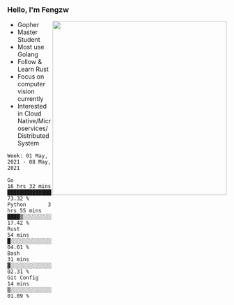 ### Hello, I'm Fengzw

<img align="right" src="https://github-readme-stats.vercel.app/api?username=zhiwei-Feng&show_icons=true&icon_color=000000&text_color=000000&bg_color=ffffff&hide_title=false&title_color=000000" width="400" />

- Gopher
- Master Student
- Most use Golang
- Follow & Learn Rust
- Focus on computer vision currently
- Interested in Cloud Native/Microservices/Distributed System
  
<!--START_SECTION:waka-->
```text
Week: 01 May, 2021 - 08 May, 2021

Go           16 hrs 32 mins  ██████████████████▒░░░░░░   73.32 % 
Python       3 hrs 55 mins   ████▒░░░░░░░░░░░░░░░░░░░░   17.42 % 
Rust         54 mins         █░░░░░░░░░░░░░░░░░░░░░░░░   04.01 % 
Bash         31 mins         ▓░░░░░░░░░░░░░░░░░░░░░░░░   02.31 % 
Git Config   14 mins         ▒░░░░░░░░░░░░░░░░░░░░░░░░   01.09 % 
```
<!--END_SECTION:waka-->
</p>



<!--
[![github stats](https://github-readme-stats.vercel.app/api?username=zhiwei-Feng&theme=tokyonight&show_icons=true)](https://github.com/anuraghazra/github-readme-stats)
-->




<!--
**zhiwei-Feng/zhiwei-Feng** is a ✨ _special_ ✨ repository because its `README.md` (this file) appears on your GitHub profile.

Here are some ideas to get you started:

- 🔭 I’m currently working on ...
- 🌱 I’m currently learning ...
- 👯 I’m looking to collaborate on ...
- 🤔 I’m looking for help with ...
- 💬 Ask me about ...
- 📫 How to reach me: ...
- 😄 Pronouns: ...
- ⚡ Fun fact: ...
-->



